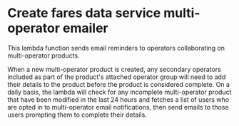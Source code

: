# Create fares data service multi-operator emailer

This lambda function sends email reminders to operators collaborating on multi-operator products.

When a new multi-operator product is created, any secondary operators included as part of the product's
attached operator group will need to add their details to the product before the product is considered
complete. On a daily basis, the lambda will check for any incomplete multi-operator product that have
been modified in the last 24 hours and fetches a list of users who are opted in to multi-operator
email notifications, then send emails to those users prompting them to complete their details.
